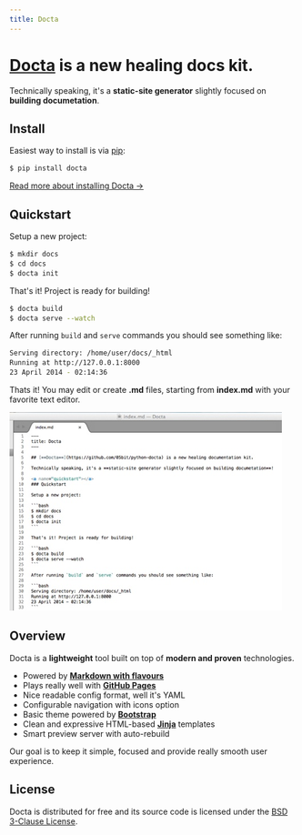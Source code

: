 ```yaml
---
title: Docta
---
```


[**Docta**](http://docta.05bit.com) is a new healing docs kit.
==============================================================

Technically speaking, it's a **static-site generator** slightly focused on **building documetation**.

<a name="install"></a>
Install
-------

Easiest way to install is via <a href="http://www.pip-installer.org/en/latest/quickstart.html" target="_blank">pip</a>:

```bash
$ pip install docta
```

[Read more about installing Docta &rarr;](install/)

<a name="quickstart"></a>
Quickstart
----------

Setup a new project:

```bash
$ mkdir docs
$ cd docs
$ docta init
```

That's it! Project is ready for building!

```bash
$ docta build
$ docta serve --watch
```

After running `build` and `serve` commands you should see something like:

```bash
Serving directory: /home/user/docs/_html
Running at http://127.0.0.1:8000
23 April 2014 - 02:14:36
```

Thats it! You may edit or create **.md** files, starting from **index.md** with your favorite text editor.

![Docta .md file example](assets/img/screenshot1.jpg)

<a name="overview"></a>
Overview
--------

Docta is a **lightweight** tool built on top of **modern and proven** technologies.

* Powered by <a href="https://help.github.com/articles/github-flavored-markdown" target="_blank">**Markdown with flavours**</a>
* Plays really well with <a href="https://pages.github.com/" target="_blank">**GitHub Pages**</a>
* Nice readable config format, well it's YAML
* Configurable navigation with icons option
* Basic theme powered by <a href="http://getbootstrap.com/" target="_blank">**Bootstrap**</a>
* Clean and expressive HTML-based <a href="http://jinja.pocoo.org/docs/templates/" target="_blank">**Jinja**</a> templates
* Smart preview server with auto-rebuild

Our goal is to keep it simple, focused and provide really smooth user experience.

License
-------

Docta is distributed for free and its source code is licensed under the [BSD 3-Clause License](https://github.com/05bit/python-docta/blob/master/LICENSE).
